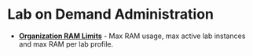 # Lab on Demand Administration

* [**Organization RAM Limits**](../org-max-ram.md) - Max RAM usage, max active lab instances and max RAM per lab profile.
